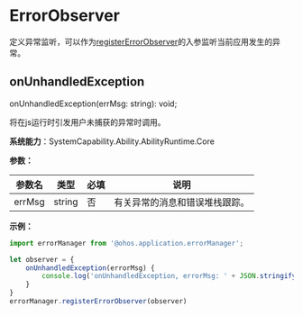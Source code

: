 # ErrorObserver

定义异常监听，可以作为[registerErrorObserver](js-apis-application-errorManager.md#errormanagerregistererrorobserver)的入参监听当前应用发生的异常。

## onUnhandledException

onUnhandledException(errMsg: string): void;

将在js运行时引发用户未捕获的异常时调用。

**系统能力**：SystemCapability.Ability.AbilityRuntime.Core

**参数：**

| 参数名 | 类型 | 必填 | 说明 |
| -------- | -------- | -------- | -------- |
| errMsg | string | 否 | 有关异常的消息和错误堆栈跟踪。 |

**示例：**

```ts
import errorManager from '@ohos.application.errorManager';

let observer = {
    onUnhandledException(errorMsg) {
        console.log('onUnhandledException, errorMsg: ' + JSON.stringify(errorMsg));
    }
}
errorManager.registerErrorObserver(observer)
```